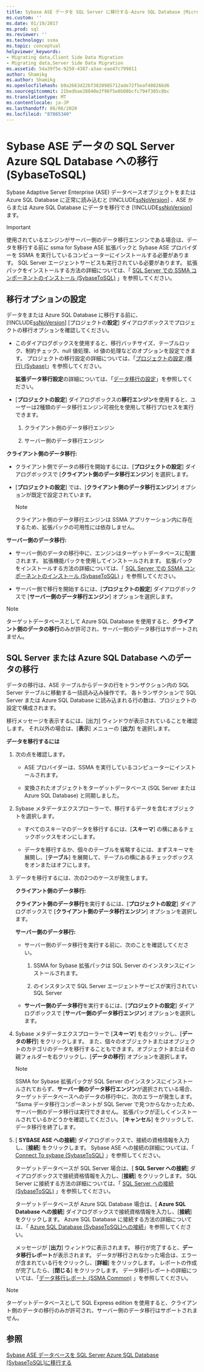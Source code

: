 ```yaml
---
title: Sybase ASE データを SQL Server に移行する-Azure SQL Database |Microsoft Docs
ms.custom: ''
ms.date: 01/19/2017
ms.prod: sql
ms.reviewer: ''
ms.technology: ssma
ms.topic: conceptual
helpviewer_keywords:
- Migrating data,Client Side Data Migration
- Migrating data,Server Side Data Migration
ms.assetid: 54a39f5e-9250-4387-a3ae-eae47c799811
author: Shamikg
ms.author: Shamikg
ms.openlocfilehash: b9a2663d22bf3820985712ade72f5eaf480266d6
ms.sourcegitcommit: 21bedbae28840e2f96f5e8b08bcfc794f305c8bc
ms.translationtype: MT
ms.contentlocale: ja-JP
ms.lasthandoff: 08/06/2020
ms.locfileid: "87865340"
---
```

# <a name="migrating-sybase-ase-data-into-sql-server---azure-sql-database--sybasetosql"></a>Sybase ASE データの SQL Server Azure SQL Database への移行 (SybaseToSQL)
Sybase Adaptive Server Enterprise (ASE) データベースオブジェクトをまたは Azure SQL Database に正常に読み込むと [!INCLUDE[ssNoVersion](../../includes/ssnoversion-md.md)] 、ASE からまたは Azure SQL Database にデータを移行でき [!INCLUDE[ssNoVersion](../../includes/ssnoversion-md.md)] ます。  
  
> [!IMPORTANT]  
> 使用されているエンジンがサーバー側のデータ移行エンジンである場合は、データを移行する前に ssma for Sybase ASE 拡張パックと Sybase ASE プロバイダーを SSMA を実行しているコンピューターにインストールする必要があります。 SQL Server エージェントサービスも実行されている必要があります。 拡張パックをインストールする方法の詳細については、「 [SQL Server での SSMA コンポーネントのインストール (SybaseToSQL)](https://msdn.microsoft.com/5ad9e12c-2cdb-4dd2-8703-05a23242d19d) 」を参照してください。  
  
## <a name="setting-migration-options"></a>移行オプションの設定  
データをまたは Azure SQL Database に移行する前に、 [!INCLUDE[ssNoVersion](../../includes/ssnoversion-md.md)] [プロジェクトの**設定**] ダイアログボックスでプロジェクトの移行オプションを確認してください。  
  
-   このダイアログボックスを使用すると、移行バッチサイズ、テーブルロック、制約チェック、null 値処理、id 値の処理などのオプションを設定できます。 プロジェクトの移行設定の詳細については、「[プロジェクトの設定 (移行) (Sybase)](https://msdn.microsoft.com/82f8857f-7ab1-4738-ab6e-b1e95ea94924)」を参照してください。  
  
    **拡張データ移行設定**の詳細については、「[データ移行の設定](data-migration-settings-sybasetosql.md)」を参照してください。  
  
-   [**プロジェクトの設定**] ダイアログボックスの**移行エンジン**を使用すると、ユーザーは2種類のデータ移行エンジン可視化を使用して移行プロセスを実行できます。  
  
    1.  クライアント側のデータ移行エンジン  
  
    2.  サーバー側のデータ移行エンジン  
  
**クライアント側のデータ移行:**  
  
-   クライアント側でデータの移行を開始するには、[**プロジェクトの設定**] ダイアログボックスで [**クライアント側のデータ移行エンジン**] を選択します。  
  
-   [**プロジェクトの設定**] では、[**クライアント側のデータ移行エンジン**] オプションが既定で設定されています。  
  
    > [!NOTE]  
    > クライアント側のデータ移行エンジンは SSMA アプリケーション内に存在するため、拡張パックの可用性には依存しません。  
  
**サーバー側のデータ移行:**  
  
-   サーバー側のデータの移行中に、エンジンはターゲットデータベースに配置されます。 拡張機能パックを使用してインストールされます。 拡張パックをインストールする方法の詳細については、「 [SQL Server での SSMA コンポーネントのインストール (SybaseToSQL)](https://msdn.microsoft.com/5ad9e12c-2cdb-4dd2-8703-05a23242d19d) 」を参照してください。  
  
-   サーバー側で移行を開始するには、[**プロジェクトの設定**] ダイアログボックスで [**サーバー側のデータ移行エンジン**] オプションを選択します。  
  
> [!NOTE]  
> ターゲットデータベースとして Azure SQL Database を使用すると、**クライアント側のデータの移行**のみが許可され、サーバー側のデータ移行はサポートされません。  
  
## <a name="migrating-data-to-sql-server-or-azure-sql-database"></a>SQL Server または Azure SQL Database へのデータの移行  
データの移行は、ASE テーブルからデータの行をトランザクション内の SQL Server テーブルに移動する一括読み込み操作です。 各トランザクションで SQL Server または Azure SQL Database に読み込まれる行の数は、プロジェクトの設定で構成されます。  
  
移行メッセージを表示するには、[出力] ウィンドウが表示されていることを確認します。 それ以外の場合は、[**表示**] メニューの [**出力**] を選択します。  
  
**データを移行するには**  
  
1.  次の点を確認します。  
  
    -   ASE プロバイダーは、SSMA を実行しているコンピューターにインストールされます。  
  
    -   変換されたオブジェクトをターゲットデータベース (SQL Server または Azure SQL Database) と同期しました。  
  
2.  Sybase メタデータエクスプローラーで、移行するデータを含むオブジェクトを選択します。  
  
    -   すべてのスキーマのデータを移行するには、[**スキーマ**] の横にあるチェックボックスをオンにします。  
  
    -   データを移行するか、個々のテーブルを省略するには、まずスキーマを展開し、[**テーブル**] を展開して、テーブルの横にあるチェックボックスをオンまたはオフにします。  
  
3.  データを移行するには、次の2つのケースが発生します。  
  
    **クライアント側のデータ移行:**  
  
    **クライアント側のデータ移行**を実行するには、[**プロジェクトの設定**] ダイアログボックスで [**クライアント側のデータ移行エンジン**] オプションを選択します。  
  
    **サーバー側のデータ移行:**  
  
    -   サーバー側のデータ移行を実行する前に、次のことを確認してください。  
  
        1.  SSMA for Sybase 拡張パックは SQL Server のインスタンスにインストールされます。  
  
        2.  のインスタンスで SQL Server エージェントサービスが実行されてい SQL Server  
  
    -   **サーバー側のデータ移行**を実行するには、[**プロジェクトの設定**] ダイアログボックスで [**サーバー側のデータ移行エンジン**] オプションを選択します。  
  
4.  Sybase メタデータエクスプローラーで [**スキーマ**] を右クリックし、[**データの移行**] をクリックします。 また、個々のオブジェクトまたはオブジェクトのカテゴリのデータを移行することもできます。オブジェクトまたはその親フォルダーを右クリックし、[**データの移行**] オプションを選択します。  
  
    > [!NOTE]  
    > SSMA for Sybase 拡張パックが SQL Server のインスタンスにインストールされておらず、**サーバー側のデータ移行エンジン**が選択されている場合、ターゲットデータベースへのデータの移行中に、次のエラーが発生します。 "Ssma データ移行コンポーネントが SQL Server で見つからなかったため、サーバー側のデータ移行は実行できません。 拡張パックが正しくインストールされているかどうかを確認してください。 [**キャンセル**] をクリックして、データ移行を終了します。  
  
5.  [ **SYBASE ASE への接続**] ダイアログボックスで、接続の資格情報を入力し、[**接続**] をクリックします。 Sybase ASE への接続の詳細については、「 [Connect To sybase &#40;SybaseToSQL&#41;](../../ssma/sybase/connect-to-sybase-sybasetosql.md) 」を参照してください。  
  
    ターゲットデータベースが SQL Server 場合は、[ **SQL Server への接続**] ダイアログボックスで接続資格情報を入力し、[**接続**] をクリックします。 SQL Server に接続する方法の詳細については、「 [SQL Server への接続 (SybaseToSQL)](https://msdn.microsoft.com/dd368a1a-45b0-40e9-b4d3-5cdb48c26606) 」を参照してください。  
  
    ターゲットデータベースが Azure SQL Database 場合は、[ **Azure SQL Database への接続**] ダイアログボックスで接続資格情報を入力し、[**接続**] をクリックします。 Azure SQL Database に接続する方法の詳細については、「 [Azure SQL Database &#40;SybaseToSQL&#41;への接続](../../ssma/sybase/connecting-to-azure-sql-db-sybasetosql.md)」を参照してください。  
  
    メッセージが [**出力**] ウィンドウに表示されます。 移行が完了すると、**データ移行レポート**が表示されます。 データが移行されなかった場合は、エラーが含まれている行をクリックし、[**詳細**] をクリックします。 レポートの作成が完了したら、[**閉じる**] をクリックします。 データ移行レポートの詳細については、「[データ移行レポート (SSMA Common)](https://msdn.microsoft.com/bbfb9d88-5a98-4980-8d19-c5d78bd0d241) 」を参照してください。  
  
> [!NOTE]  
> ターゲットデータベースとして SQL Express edition を使用すると、クライアント側のデータの移行のみが許可され、サーバー側のデータ移行はサポートされません。  
  
## <a name="see-also"></a>参照  
[Sybase ASE データベースを SQL Server Azure SQL Database &#40;SybaseToSQL&#41;に移行する](../../ssma/sybase/migrating-sybase-ase-databases-to-sql-server-azure-sql-db-sybasetosql.md)  
  
